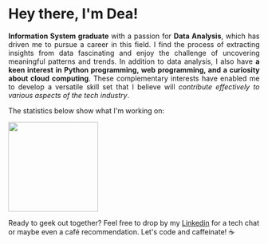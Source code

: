 # Hey there, I'm **Dea!**
<p align="justify">
<b>Information System graduate</b> with a passion for <b>Data Analysis</b>, which has driven me to pursue a career in this field. I find the process of extracting insights from data fascinating and enjoy the challenge of uncovering meaningful patterns and trends. In addition to data analysis, I also have <b>a keen interest in Python programming, web programming, and a curiosity about cloud computing</b>. These complementary interests have enabled me to develop a versatile skill set that I believe will <i>contribute effectively to various aspects of the tech industry</i>.
</p>
The statistics below show what I'm working on:

<p align="left">
<a href="https://github.com/gilangadhan">
  <img height="180em" src="https://github-readme-stats-eight-theta.vercel.app/api?username=deasafrydaptr&show_icons=true&theme=algolia&include_all_commits=true&count_private=true"/>
</a>
</p>

Ready to geek out together? Feel free to drop by my [Linkedin](https://www.linkedin.com/in/dea-safryda-putri-8044bb169/) for a tech chat or maybe even a café recommendation. Let's code and caffeinate! ☕️
